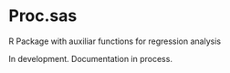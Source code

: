 
# Proc.sas

R Package with auxiliar functions for regression analysis

In development. Documentation in process.

